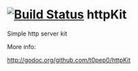 [![Build Status](https://travis-ci.org/t0pep0/httpKit.svg?branch=master)](https://travis-ci.org/t0pep0/httpKit)
httpKit
=======

Simple http server kit

More info:

http://godoc.org/github.com/t0pep0/httpKit
